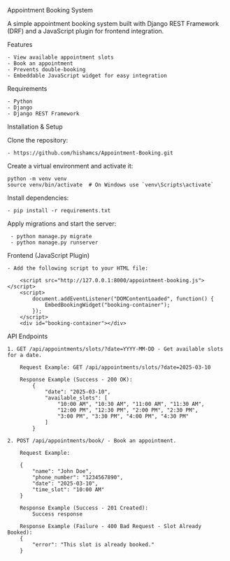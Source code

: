 Appointment Booking System

A simple appointment booking system built with Django REST Framework (DRF) and a JavaScript plugin for frontend integration.

Features

    - View available appointment slots
    - Book an appointment
    - Prevents double-booking
    - Embeddable JavaScript widget for easy integration

Requirements

    - Python 
    - Django
    - Django REST Framework

Installation & Setup


Clone the repository:

    - https://github.com/hishamcs/Appointment-Booking.git
 

Create a virtual environment and activate it:

    python -m venv venv
    source venv/bin/activate  # On Windows use `venv\Scripts\activate`

Install dependencies:
    
    - pip install -r requirements.txt

Apply migrations and start the server:

     - python manage.py migrate
     - python manage.py runserver

Frontend (JavaScript Plugin)

    - Add the following script to your HTML file:

        <script src="http://127.0.0.1:8000/appointment-booking.js"></script>
        <script>
            document.addEventListener("DOMContentLoaded", function() {
                EmbedBookingWidget("booking-container");
            });
        </script>
        <div id="booking-container"></div>

API Endpoints

    1. GET /api/appointments/slots/?date=YYYY-MM-DD - Get available slots for a date.

        Request Example: GET /api/appointments/slots/?date=2025-03-10

        Response Example (Success - 200 OK):
            {
                "date": "2025-03-10",
                "available_slots": [
                    "10:00 AM", "10:30 AM", "11:00 AM", "11:30 AM",
                    "12:00 PM", "12:30 PM", "2:00 PM", "2:30 PM",
                    "3:00 PM", "3:30 PM", "4:00 PM", "4:30 PM"
                ]
            }

    2. POST /api/appointments/book/ - Book an appointment.

        Request Example:

        {
            "name": "John Doe",
            "phone_number": "1234567890",
            "date": "2025-03-10",
            "time_slot": "10:00 AM"
        }

        Response Example (Success - 201 Created):
            Success response 
        
        Response Example (Failure - 400 Bad Request - Slot Already Booked):
        {
            "error": "This slot is already booked."
        }